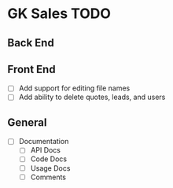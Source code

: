 # GK Sales TODO

## Back End

## Front End

- [ ] Add support for editing file names
- [ ] Add ability to delete quotes, leads, and users

## General

- [ ] Documentation
  - [ ] API Docs
  - [ ] Code Docs
  - [ ] Usage Docs
  - [ ] Comments
